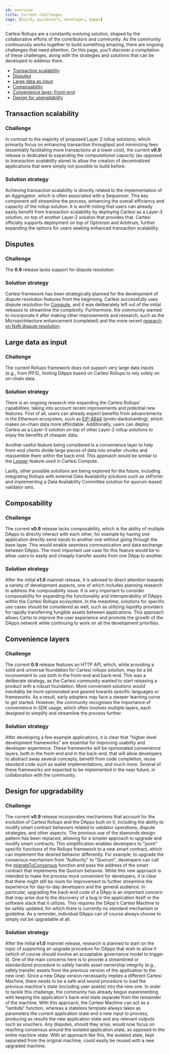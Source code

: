 ```yaml
---
id: overview
title: Current challenges
tags: [build, quickstart, developer, dapps]
---
```


Cartesi Rollups are a constantly evolving solution, shaped by the collaborative efforts of the contributors and community. As the community continuously works together to build something amazing, there are ongoing challenges that need attention. On this page, you’ll discover a compilation of these challenges, along with the strategies and solutions that can be developed to address them.

- [Transaction scalability](#transaction-scalability)
- [Disputes](#disputes)
- [Large data as input](#large-data-as-input)
- [Composability](#composability)
- [Convenience layer: Front-end](#convenience-layer-front-end)
- [Design for upgradability](#design-for-upgradability)

## Transaction scalability

### Challenge

In contrast to the majority of proposed Layer 2 rollup solutions, which primarily focus on enhancing transaction throughput and minimizing fees (essentially facilitating more transactions at a lower cost), the current **v0.9** release is dedicated to expanding the *computational capacity* (as opposed to *transaction scalability* alone) to allow the creation of decentralized applications that were simply not possible to build before.

### Solution strategy

Achieving transaction scalability is directly related to the implementation of an *Aggregator*, which is often associated with a Sequencer. This key component will streamline the process, enhancing the overall efficiency and capacity of the rollup solution. It is worth noting that users can already easily benefit from transaction scalability by deploying Cartesi as a Layer-3 solution, on top of another Layer-2 solution that provides that. Cartesi officially supports deployment on top of Optimism and Arbitrum, further expanding the options for users seeking enhanced transaction scalability.

## Disputes

### Challenge

The **0.9** release lacks support for dispute resolution.

### Solution strategy

Cartesi framework has been strategically planned for the development of dispute resolution features from the beginning. Cartesi successfully uses dispute resolution for [Compute](/compute/overview), and it was deliberately left out of the initial releases to streamline the complexity. Furthermore, the community wanted to incorporate it after making other improvements and research, such as the Microarchitecture enhancement (completed) and the more recent [research on NxN dispute resolution](https://arxiv.org/abs/2212.12439).

## Large data as input

### Challenge

The current Rollups framework does not support very large data inputs (e.g., from IPFS), limiting DApps based on Cartesi Rollups to rely solely on on-chain data.

### Solution strategy

There is an ongoing research into expanding the Cartesi Rollups' capabilities, taking into account recent improvements and potential new features. First of all, users can already expect benefits from advancements in the Ethereum ecosystem, such as [EIP-4844](https://www.eip4844.com/) (proto-danksharding), which makes on-chain data more affordable. Additionally, users can deploy Cartesi as a Layer-3 solution on top of other Layer-2 rollup solutions to enjoy the benefits of cheaper data.

Another useful feature being considered is a convenience layer to help front-end clients divide large pieces of data into smaller chunks and reassemble them within the back-end. This approach would be similar to the [Logger](/compute/logger_drive/) feature used in Cartesi Compute.

Lastly, other possible solutions are being explored for the future, including integrating Rollups with external Data Availability solutions such as zkPorter and implementing a Data Availability Committee solution for quorum-based validator sets.

## Composability

### Challenge

The current **v0.9** release lacks composability, which is the ability of multiple DApps to directly interact with each other, for example by having one application directly send inputs to another one without going through the base layer. This would enable seamless communication and data exchange between DApps. The most important use case for this feature would be to allow users to easily and cheaply transfer assets from one DApp to another. 

### Solution strategy

After the initial **v1.0** mainnet release, it is advised to direct attention towards a variety of development aspects, one of which includes planning research to address the composability issue. It is very important to consider composability for expanding the functionality and interoperability of DApps within the Cartesi Rollups ecosystem. In the meantime, solutions for specific use cases should be considered as well, such as utilizing liquidity providers for rapidly transferring fungible assets between applications. This approach allows Cartsi to improve the user experience and promote the growth of the DApps network while continuing to work on all the development priorities.

## Convenience layers

### Challenge

The current **0.9** release features an HTTP API, which, while providing a solid and universal foundation for Cartesi rollups solution, may be a bit inconvenient to use both in the front-end and back-end. This was a deliberate strategy, as the Cartesi community wanted to start releasing a product with a robust foundation. More convenient solutions would inevitably be more opinionated and geared towards specific languages or frameworks. As a result, early adopters may face a steeper learning curve to get started. However, the community recognises the importance of convenience in SDK usage, which often involves multiple layers, each designed to simplify and streamline the process further.

### Solution strategy

After developing a few example applications, it is clear that "higher-level development frameworks" are essential for improving usability and developer experience. These frameworks will be opinionated convenience layers, both in the front-end and in the back-end, that will allow developers to abstract away several concepts, benefit from code completion, reuse standard code such as wallet implementations, and much more. Several of these frameworks are expected to be implemented in the near future, in collaboration with the community.

## Design for upgradability

### Challenge

The current **v0.9** release incorporates mechanisms that account for the evolution of Cartesi Rollups and the DApps built on it, including the ability to modify smart contract behaviors related to validator operations, dispute strategies, and other aspects.
The previous use of the diamonds design pattern has been replaced, allowing for a simpler approach to upgrade and modify smart contracts. This simplification enables developers to "point" specific functions of the Rollups framework to a new smart contract, which can implement the desired behavior differently. For example, to upgrade the consensus mechanism from "Authority" to "Quorum", developers can call the [migrateToConsensus](../api/json-rpc/sol-output.md/#migratetoconsensus) function and pass the address of the smart contract that implements the Quorum behavior. While this new approach is intended to make the process more convenient for developers, it is clear that there might still be room for improvement to further streamline the experience for day-to-day developers and the general audience.
In particular, upgrading the back-end code of a DApp is an important concern that may arise due to the discovery of a bug in the application itself or the software stack that it utilizes. This requires the DApp's Cartesi Machine to be safely updated, for which there is currently no standard mechanism or guideline. As a reminder, individual DApps can of course always choose to simply not be upgradable at all.

### Solution strategy

After the initial **v1.0** mainnet release, research is planned to start on the topic of supporting an upgrade procedure for DApps that wish to allow it (which of course should involve an acceptable governance model to trigger it). One of the main concerns here is to provide a streamlined or standardized procedure to safely handle asset ownership integrity (e.g., safely transfer assets from the previous version of the application to the new one). Since a new DApp version necessarily implies a different Cartesi Machine, there needs to be a safe and sound procedure to load the previous machine's state (including user assets) into the new one.
In order to tackle this challenge, the community has already begun experimenting with keeping the application's back-end state separate from the remainder of the machine. With this approach, the Cartesi Machine can act as a "lambda" function, whereas a stateless template always takes as parameters the current application state and a new input to process, producing as results the new application state and any relevant outputs such as vouchers. Any disputes, should they arise, would now focus on reaching consensus around the isolated application state, as opposed to the entire machine state.
With an approach like this, the isolated state, kept separated from the original machine, could easily be reused with a new upgraded machine.
